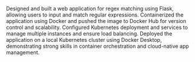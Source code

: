 Designed and built a web application for regex matching using Flask, allowing users to input and match regular expressions. Containerized the application using Docker and pushed the image to Docker Hub for version control and scalability. Configured Kubernetes deployment and services to manage multiple instances and ensure load balancing. Deployed the application on a local Kubernetes cluster using Docker Desktop, demonstrating strong skills in container orchestration and cloud-native app management.
